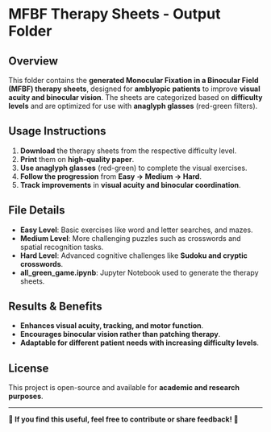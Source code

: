
# **MFBF Therapy Sheets - Output Folder**

## **Overview**
This folder contains the **generated Monocular Fixation in a Binocular Field (MFBF) therapy sheets**, designed for **amblyopic patients** to improve **visual acuity and binocular vision**. The sheets are categorized based on **difficulty levels** and are optimized for use with **anaglyph glasses** (red-green filters).

## **Usage Instructions**
1. **Download** the therapy sheets from the respective difficulty level.
2. **Print** them on **high-quality paper**.
3. **Use anaglyph glasses** (red-green) to complete the visual exercises.
4. **Follow the progression** from **Easy → Medium → Hard**.
5. **Track improvements** in **visual acuity and binocular coordination**.

## **File Details**
- **Easy Level**: Basic exercises like word and letter searches, and mazes.
- **Medium Level**: More challenging puzzles such as crosswords and spatial recognition tasks.
- **Hard Level**: Advanced cognitive challenges like **Sudoku and cryptic crosswords**.
- **all_green_game.ipynb**: Jupyter Notebook used to generate the therapy sheets.

## **Results & Benefits**
- **Enhances visual acuity, tracking, and motor function**.
- **Encourages binocular vision rather than patching therapy**.
- **Adaptable for different patient needs with increasing difficulty levels**.

## **License**
This project is open-source and available for **academic and research purposes**.

---

**📌 If you find this useful, feel free to contribute or share feedback! 🚀**
